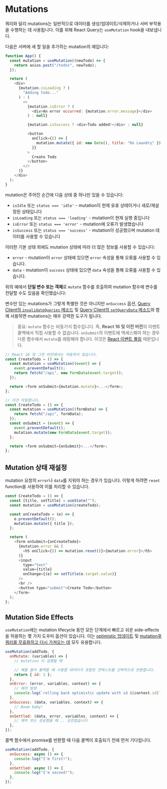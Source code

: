 # Mutations

쿼리와 달리 mutations는 일반적으로 데이터를 생성/업데이트/삭제하거나 서버 부작용을 수행하는 데 사용됩니다. 이를 위해 React Query는 `useMutation` hook을 내보냅니다.

다음은 서버에 새 할 일을 추가하는 mutation의 예입니다:

```js
function App() {
  const mutation = useMutation((newTodo) => {
    return axios.post("/todos", newTodo);
  });

  return (
    <div>
      {mutation.isLoading ? (
        "Adding todo..."
      ) : (
        <>
          {mutation.isError ? (
            <div>An error occurred: {mutation.error.message}</div>
          ) : null}

          {mutation.isSuccess ? <div>Todo added!</div> : null}

          <button
            onClick={() => {
              mutation.mutate({ id: new Date(), title: "Do Laundry" });
            }}
          >
            Create Todo
          </button>
        </>
      )}
    </div>
  );
}
```

mutation은 주어진 순간에 다음 상태 중 하나만 있을 수 있습니다:

- `isIdle` 또는 `status === 'idle'` - mutation이 현재 유휴 상태이거나 새로/재설정된 상태입니다
- `isLoading` 또는 `status === 'loading'` - mutation이 현재 실행 중입니다
- `isError` 또는 `status === 'error'` - mutation에 오류가 발생했습니다
- `isSuccess` 또는 `status === 'success'` - mutation이 성공했으며 mutation 데이터를 사용할 수 있습니다

이러한 기본 상태 외에도 mutation 상태에 따라 더 많은 정보를 사용할 수 있습니다:

- `error` - mutation이 `error` 상태에 있으면 `error` 속성을 통해 오류를 사용할 수 있습니다.
- `data` - mutation이 `success` 상태에 있으면 `data` 속성을 통해 오류를 사용할 수 있습니다.

위의 예에서 **단일 변수 또는 객체**로 `mutate` 함수를 호출하여 mutation 함수에 변수를 전달할 수도 있음을 확인했습니다:

변수만 있는 mutations가 그렇게 특별한 것은 아니지만 `onSuccess` 옵션, [Query Client의 `invalidateQueries` 메소드](https://react-query.tanstack.com/reference/QueryClient#queryclientinvalidatequeries) 및 [Query Client의 `setQueryData` 메소드](https://react-query.tanstack.com/reference/QueryClient#queryclientsetquerydata)와 함께 사용하면 mutations는 매우 강력한 도구가 됩니다.

> 중요: `mutate` 함수는 비동기식 함수입니다. 즉, **React 16 및 이전 버전**의 이벤트 콜백에서 직접 사용할 수 없습니다. `onSubmit`의 이벤트에 액세스해야 하는 경우 다른 함수에서 `mutate`를 래핑해야 합니다. 이것은 [React 이벤트 풀링](https://reactjs.org/docs/legacy-event-pooling.html) 때문입니다.

```js
// React 16 및 그전 버전에서는 작동하지 않습니다.
const CreateTodo = () => {
  const mutation = useMutation((event) => {
    event.preventDefault();
    return fetch("/api", new FormData(event.target));
  });

  return <form onSubmit={mutation.mutate}>...</form>;
};

// 이건 작동합니다.
const CreateTodo = () => {
  const mutation = useMutation((formData) => {
    return fetch("/api", formData);
  });
  const onSubmit = (event) => {
    event.preventDefault();
    mutation.mutate(new FormData(event.target));
  };

  return <form onSubmit={onSubmit}>...</form>;
};
```

## Mutation 상태 재설정

mutation 요청의 `error`나 `data`를 지워야 하는 경우가 있습니다. 이렇게 하려면 `reset` function을 사용하여 이를 처리할 수 있습니다.

```js
const CreateTodo = () => {
  const [title, setTitle] = useState("");
  const mutation = useMutation(createTodo);

  const onCreateTodo = (e) => {
    e.preventDefault();
    mutation.mutate({ title });
  };

  return (
    <form onSubmit={onCreateTodo}>
      {mutation.error && (
        <h5 onClick={() => mutation.reset()}>{mutation.error}</h5>
      )}
      <input
        type="text"
        value={title}
        onChange={(e) => setTitle(e.target.value)}
      />
      <br />
      <button type="submit">Create Todo</button>
    </form>
  );
};
```

## Mutation Side Effects

`useMutation`에는 mutation lifecycle 동안 모든 단계에서 빠르고 쉬운 side-effects을 허용하는 몇 가지 도우미 옵션이 있습니다. 이는 [optimistic 업데이트](https://react-query.tanstack.com/guides/optimistic-updates) 및 [mutation후 쿼리를 무효화하고 다시 가져오는 데](https://github.com/qudwnbj/qudwnbj-translation-docs-md/blob/master/React%20Query/Guides%20%26%20Concepts/invalidation-from-mutations.md) 모두 유용합니다.

```js
useMutation(addTodo, {
  onMutate: (variables) => {
    // mutation 이 실행될 때

    // 예를 들어 롤백할 때 사용할 데이터가 포함된 컨텍스트를 선택적으로 반환합니다.
    return { id: 1 };
  },
  onError: (error, variables, context) => {
    // 에러 발생
    console.log(`rolling back optimistic update with id ${context.id}`);
  },
  onSuccess: (data, variables, context) => {
    // Boom baby!
  },
  onSettled: (data, error, variables, context) => {
    // 에러 또는 성공했을 때 .. 상관없습니다
  },
});
```

콜백 함수에서 promise를 반환할 때 다음 콜백이 호출되기 전에 먼저 기다립니다.

```js
useMutation(addTodo, {
  onSuccess: async () => {
    console.log("I'm first!");
  },
  onSettled: async () => {
    console.log("I'm second!");
  },
});
```
